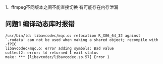 1、ffmpeg不同版本之间不能直接切换  有可能存在内存泄漏

## 问题1 编译动态库时报错

```
/usr/bin/ld: libavcodec/mqc.o: relocation R_X86_64_32 against `.rodata' can not be used when making a shared object; recompile with -fPIC
libavcodec/mqc.o: error adding symbols: Bad value
collect2: error: ld returned 1 exit status
make: *** [libavcodec/libavcodec.so.57] Error 1
```

